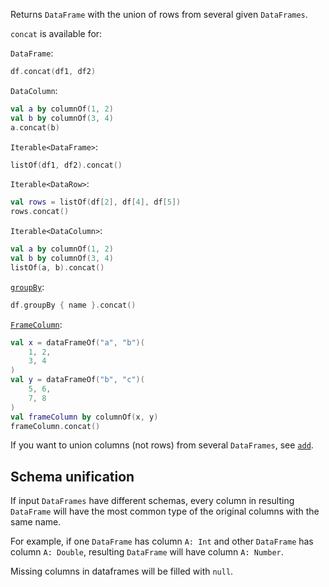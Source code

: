[//]: # (title: concat)

<!---IMPORT org.jetbrains.kotlinx.dataframe.samples.api.Modify-->

Returns `DataFrame` with the union of rows from several given `DataFrames`.

`concat` is available for:

`DataFrame`:

<!---FUN concatDfs-->

```kotlin
df.concat(df1, df2)
```

<!---END-->

`DataColumn`:

<!---FUN concatColumns-->

```kotlin
val a by columnOf(1, 2)
val b by columnOf(3, 4)
a.concat(b)
```

<!---END-->

`Iterable<DataFrame>`:

<!---FUN concatIterable-->

```kotlin
listOf(df1, df2).concat()
```

<!---END-->

`Iterable<DataRow>`:

<!---FUN concatRows-->

```kotlin
val rows = listOf(df[2], df[4], df[5])
rows.concat()
```

<!---END-->

`Iterable<DataColumn>`:

<!---FUN concatColumnsIterable-->

```kotlin
val a by columnOf(1, 2)
val b by columnOf(3, 4)
listOf(a, b).concat()
```

<!---END-->

[`groupBy`](groupBy.md#transformation):

<!---FUN concatGroupBy-->

```kotlin
df.groupBy { name }.concat()
```

<!---END-->

[`FrameColumn`](DataColumn.md#framecolumn):

<!---FUN concatFrameColumn-->

```kotlin
val x = dataFrameOf("a", "b")(
    1, 2,
    3, 4
)
val y = dataFrameOf("b", "c")(
    5, 6,
    7, 8
)
val frameColumn by columnOf(x, y)
frameColumn.concat()
```

<!---END-->

If you want to union columns (not rows) from several `DataFrames`, see [`add`](add.md).

## Schema unification

If input `DataFrames` have different schemas, every column in resulting `DataFrame` will have the most common type of the original columns with the same name. 

For example, if one `DataFrame` has column `A: Int` and other `DataFrame` has column `A: Double`, resulting `DataFrame` will have column `A: Number`.

Missing columns in dataframes will be filled with `null`.
